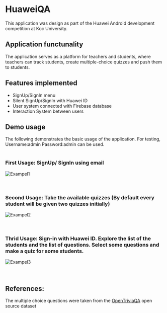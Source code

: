 # HuaweiQA
This application was design as part of the Huawei Android development competition at Koc University. 

## Application functunality
The application serves as a platform for teachers and students, where teachers can track students, create multiple-choice quizzes and push them to students.

## Features implemented
- SignUp/SignIn menu
- Silent SignUp/SignIn with Huawei ID
- User system connected with Firebase database
- Interaction System between users

## Demo usage
The following demonstrates the basic usage of the application.
For testing, Username:admin Password:admin can be used.
<br>
<br>
### First Usage: SignUp/ SignIn using email
![Exampel1](example1.gif)
<br>
<br>
<br>

### Second Usage: Take the available quizzes (By default every student will be given two quizzes initially)
![Exampel2](example2.gif)
<br>
<br>
<br>
### Thrid Usage: Sign-in with Huawei ID. Explore the list of the students and the list of questions. Select some questions and make a quiz for some students.  
![Exampel3](example3.gif)
<br>
<br>
<br>
## References:
The multiple choice questions were taken from the [OpenTriviaQA](https://github.com/uberspot/OpenTriviaQA) open source dataset 

